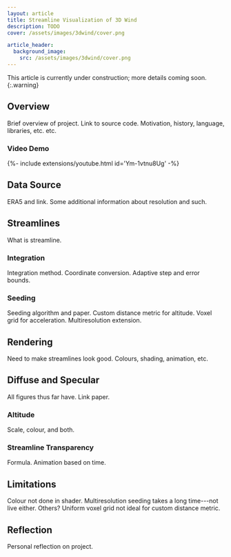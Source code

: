 ```yaml
---
layout: article
title: Streamline Visualization of 3D Wind
description: TODO
cover: /assets/images/3dwind/cover.png

article_header:
  background_image:
    src: /assets/images/3dwind/cover.png
---
```

<!--more-->

This article is currently under construction; more details coming soon.
{:.warning}

## Overview
Brief overview of project.
Link to source code.
Motivation, history, language, libraries, etc. etc.

### Video Demo
<div>{%- include extensions/youtube.html id='Ym-1vtnu8Ug' -%}</div>

## Data Source
ERA5 and link.
Some additional information about resolution and such.

## Streamlines
What is streamline.

### Integration
Integration method.
Coordinate conversion.
Adaptive step and error bounds.

### Seeding
Seeding algorithm and paper.
Custom distance metric for altitude.
Voxel grid for acceleration.
Multiresolution extension.

## Rendering
Need to make streamlines look good.
Colours, shading, animation, etc.

## Diffuse and Specular
All figures thus far have.
Link paper.

### Altitude
Scale, colour, and both.

### Streamline Transparency
Formula.
Animation based on time.

## Limitations
Colour not done in shader.
Multiresolution seeding takes a long time---not live either.
Others?
Uniform voxel grid not ideal for custom distance metric.

## Reflection
Personal reflection on project.
